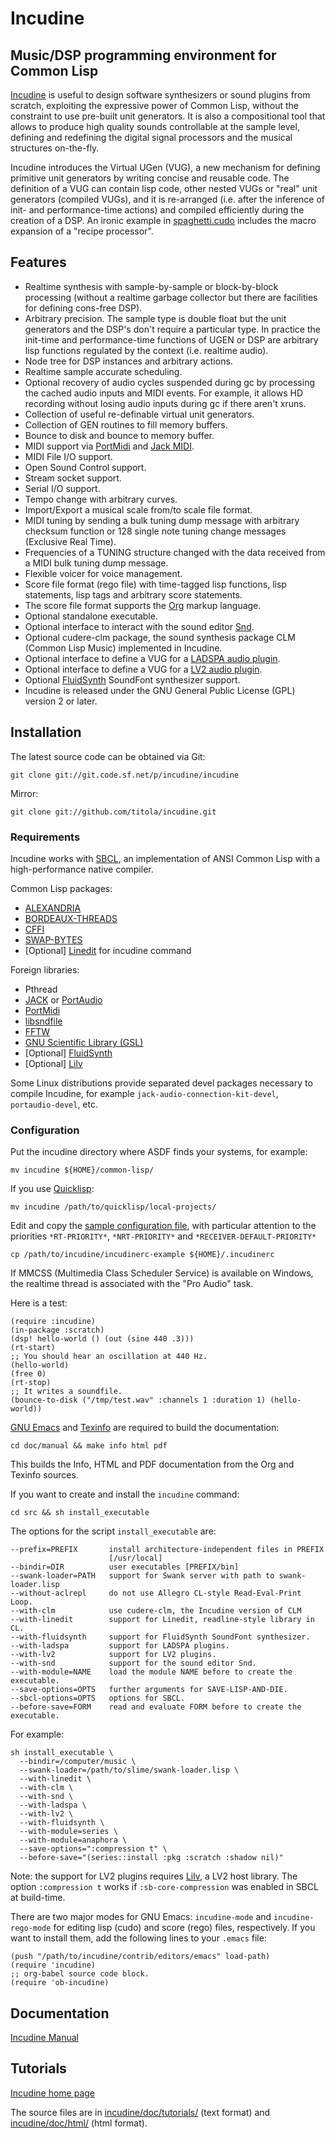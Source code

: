 # Incudine

## Music/DSP programming environment for Common Lisp

[Incudine](http://incudine.sourceforge.net) is useful to design
software synthesizers or sound plugins from scratch, exploiting the
expressive power of Common Lisp, without the constraint to use
pre-built unit generators. It is also a compositional tool that allows
to produce high quality sounds controllable at the sample level,
defining and redefining the digital signal processors and the musical
structures on-the-fly.

Incudine introduces the Virtual UGen (VUG), a new mechanism for
defining primitive unit generators by writing concise and reusable
code. The definition of a VUG can contain lisp code, other nested VUGs
or "real" unit generators (compiled VUGs), and it is re-arranged
(i.e. after the inference of init- and performance-time actions) and
compiled efficiently during the creation of a DSP. An ironic example
in [spaghetti.cudo](doc/tutorials/spaghetti.cudo) includes the macro
expansion of a "recipe processor".

## Features

- Realtime synthesis with sample-by-sample or block-by-block processing (without a realtime garbage collector but there are facilities for defining cons-free DSP).
- Arbitrary precision. The sample type is double float but the unit generators and the DSP's don't require a particular type. In practice the init-time and performance-time functions of UGEN or DSP are arbitrary lisp functions regulated by the context (i.e. realtime audio).
- Node tree for DSP instances and arbitrary actions.
- Realtime sample accurate scheduling.
- Optional recovery of audio cycles suspended during gc by processing the cached audio inputs and MIDI events. For example, it allows HD recording without losing audio inputs during gc if there aren't xruns.
- Collection of useful re-definable virtual unit generators.
- Collection of GEN routines to fill memory buffers.
- Bounce to disk and bounce to memory buffer.
- MIDI support via [PortMidi](http://portmedia.sourceforge.net/portmidi) and [Jack MIDI](https://jackaudio.org/).
- MIDI File I/O support.
- Open Sound Control support.
- Stream socket support.
- Serial I/O support.
- Tempo change with arbitrary curves.
- Import/Export a musical scale from/to scale file format.
- MIDI tuning by sending a bulk tuning dump message with arbitrary checksum function or 128 single note tuning change messages (Exclusive Real Time).
- Frequencies of a TUNING structure changed with the data received from a MIDI bulk tuning dump message.
- Flexible voicer for voice management.
- Score file format (rego file) with time-tagged lisp functions, lisp statements, lisp tags and arbitrary score statements.
- The score file format supports the [Org](https://orgmode.org) markup language.
- Optional standalone executable.
- Optional interface to interact with the sound editor [Snd](https://ccrma.stanford.edu/software/snd).
- Optional cudere-clm package, the sound synthesis package CLM (Common Lisp Music) implemented in Incudine.
- Optional interface to define a VUG for a [LADSPA audio plugin](https://www.ladspa.org).
- Optional interface to define a VUG for a [LV2 audio plugin](https://lv2plug.in).
- Optional [FluidSynth](https://www.fluidsynth.org) SoundFont synthesizer support.
- Incudine is released under the GNU General Public License (GPL) version 2 or later.

## Installation

The latest source code can be obtained via Git:

```
git clone git://git.code.sf.net/p/incudine/incudine
```

Mirror:

```
git clone git://github.com/titola/incudine.git
```

### Requirements

Incudine works with [SBCL](http://www.sbcl.org), an implementation of
ANSI Common Lisp with a high-performance native compiler.

Common Lisp packages:

- [ALEXANDRIA](https://common-lisp.net/project/alexandria)
- [BORDEAUX-THREADS](https://common-lisp.net/project/bordeaux-threads)
- [CFFI](https://common-lisp.net/project/cffi)
- [SWAP-BYTES](https://github.com/sionescu/swap-bytes)
- [Optional] [Linedit](https://common-lisp.net/project/linedit) for incudine command

Foreign libraries:

- Pthread
- [JACK](https://jackaudio.org) or [PortAudio](http://www.portaudio.com)
- [PortMidi](http://portmedia.sourceforge.net/portmidi)
- [libsndfile](http://www.mega-nerd.com/libsndfile)
- [FFTW](http://www.fftw.org)
- [GNU Scientific Library (GSL)](https://www.gnu.org/software/gsl)
- [Optional] [FluidSynth](https://www.fluidsynth.org)
- [Optional] [Lilv](http://drobilla.net/software/lilv)

Some Linux distributions provide separated devel packages necessary
to compile Incudine, for example `jack-audio-connection-kit-devel`,
`portaudio-devel`, etc.

### Configuration

Put the incudine directory where ASDF finds your systems, for example:

```
mv incudine ${HOME}/common-lisp/
```

If you use [Quicklisp](https://www.quicklisp.org):

```
mv incudine /path/to/quicklisp/local-projects/
```

Edit and copy the [sample configuration file](incudinerc-example),
with particular attention to the priorities `*RT-PRIORITY*`,
`*NRT-PRIORITY*` and `*RECEIVER-DEFAULT-PRIORITY*`

```
cp /path/to/incudine/incudinerc-example ${HOME}/.incudinerc
```

If MMCSS (Multimedia Class Scheduler Service) is available on Windows,
the realtime thread is associated with the "Pro Audio" task.

Here is a test:

```
(require :incudine)
(in-package :scratch)
(dsp! hello-world () (out (sine 440 .3)))
(rt-start)
;; You should hear an oscillation at 440 Hz.
(hello-world)
(free 0)
(rt-stop)
;; It writes a soundfile.
(bounce-to-disk ("/tmp/test.wav" :channels 1 :duration 1) (hello-world))
```

[GNU Emacs](https://www.gnu.org/software/emacs) and [Texinfo](https://www.gnu.org/software/texinfo)
are required to build the documentation:

```
cd doc/manual && make info html pdf
```

This builds the Info, HTML and PDF documentation from the Org and
Texinfo sources.

If you want to create and install the `incudine` command:

```
cd src && sh install_executable
```

The options for the script `install_executable` are:

```
--prefix=PREFIX       install architecture-independent files in PREFIX
                      [/usr/local]
--bindir=DIR          user executables [PREFIX/bin]
--swank-loader=PATH   support for Swank server with path to swank-loader.lisp
--without-aclrepl     do not use Allegro CL-style Read-Eval-Print Loop.
--with-clm            use cudere-clm, the Incudine version of CLM
--with-linedit        support for Linedit, readline-style library in CL.
--with-fluidsynth     support for FluidSynth SoundFont synthesizer.
--with-ladspa         support for LADSPA plugins.
--with-lv2            support for LV2 plugins.
--with-snd            support for the sound editor Snd.
--with-module=NAME    load the module NAME before to create the executable.
--save-options=OPTS   further arguments for SAVE-LISP-AND-DIE.
--sbcl-options=OPTS   options for SBCL.
--before-save=FORM    read and evaluate FORM before to create the executable.
```

For example:

```
sh install_executable \
  --bindir=/computer/music \
  --swank-loader=/path/to/slime/swank-loader.lisp \
  --with-linedit \
  --with-clm \
  --with-snd \
  --with-ladspa \
  --with-lv2 \
  --with-fluidsynth \
  --with-module=series \
  --with-module=anaphora \
  --save-options=":compression t" \
  --before-save="(series::install :pkg :scratch :shadow nil)"
```

Note: the support for LV2 plugins requires [Lilv](http://drobilla.net/software/lilv),
a LV2 host library. The option `:compression t` works if `:sb-core-compression` was
enabled in SBCL at build-time.

There are two major modes for GNU Emacs: `incudine-mode` and `incudine-rego-mode` for
editing lisp (cudo) and score (rego) files, respectively. If you want to install them,
add the following lines to your `.emacs` file:

```
(push "/path/to/incudine/contrib/editors/emacs" load-path)
(require 'incudine)
;; org-babel source code block.
(require 'ob-incudine)
```

## Documentation

[Incudine Manual](http://incudine.sourceforge.net/incudine.html)

## Tutorials

[Incudine home page](http://incudine.sourceforge.net)

The source files are in [incudine/doc/tutorials/](doc/tutorials/) (text format)
and [incudine/doc/html/](doc/html/) (html format).
